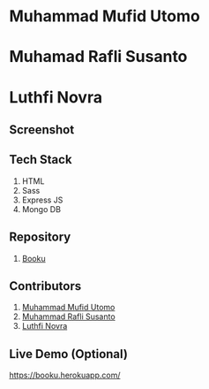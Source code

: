 # Muhammad Mufid Utomo

# Muhamad Rafli Susanto

# Luthfi Novra

## Screenshot

## Tech Stack

1. HTML
2. Sass
3. Express JS
4. Mongo DB

## Repository

1. [Booku](https://github.com/mufidu/booku)

## Contributors

1. [Muhammad Mufid Utomo](https://github.com/mufidu)
2. [Muhammad Rafli Susanto]()
3. [Luthfi Novra](https://github.com/luthfinovra)

## Live Demo (Optional)

https://booku.herokuapp.com/
